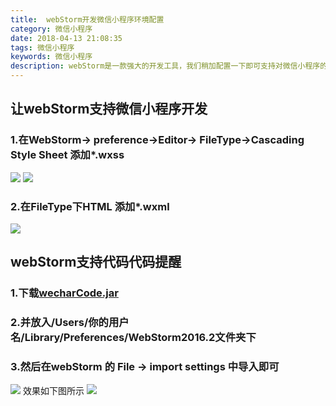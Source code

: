 ```yaml
---
title:  webStorm开发微信小程序环境配置
category: 微信小程序
date: 2018-04-13 21:08:35
tags: 微信小程序
keywords: 微信小程序
description: webStorm是一款强大的开发工具，我们稍加配置一下即可支持对微信小程序的开发，并且支持代码提醒功能。
---
```

## 让webStorm支持微信小程序开发
### 1.在WebStorm-> preference->Editor-> FileType->Cascading Style Sheet 添加*.wxss 
![](http://okjl482qy.bkt.clouddn.com/xiaochengxu_1_01.png)
![](http://okjl482qy.bkt.clouddn.com/xiaochengxu_1_02.png)
### 2.在FileType下HTML 添加*.wxml
![](http://okjl482qy.bkt.clouddn.com/xiaochengxu_1_03.png)
## webStorm支持代码代码提醒
### 1.下载[wecharCode.jar](https://link.jianshu.com/?t=https://github.com/miaozhang9/wecharCodejar)
### 2.并放入/Users/你的用户名/Library/Preferences/WebStorm2016.2文件夹下
### 3.然后在webStorm 的 File -> import settings 中导入即可
![](http://okjl482qy.bkt.clouddn.com/xiaochengxu_1_04.png)
效果如下图所示
![](http://okjl482qy.bkt.clouddn.com/xiaochengxu_1_05.png)


